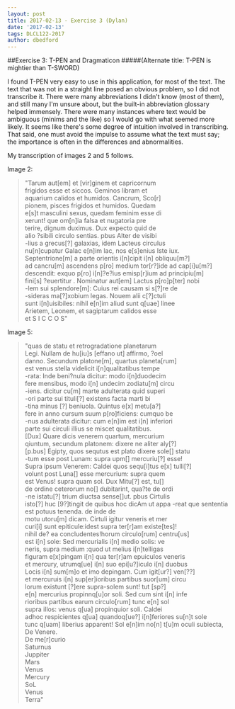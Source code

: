 ```yaml
---
layout: post
title: 2017-02-13 - Exercise 3 (Dylan)
date: '2017-02-13'
tags: DLCL122-2017
author: dbedford
---
```


##Exercise 3: T-PEN and Dragmaticon 
#####(Alternate title: T-PEN is mightier than T-SWORD)

I found T-PEN very easy to use in this application, for most of the text. The text that was not in a straight line posed an obvious problem, so I did not transcribe it. There were many abbreviations I didn't know (most of them), and still many I'm unsure about, but the built-in abbreviation glossary helped immensely. There were many instances where text would be ambiguous (minims and the like) so I would go with what seemed more likely. It seems like there's some degree of intuition involved in transcribing. That said, one must avoid the impulse to assume what the text must say; the importance is often in the differences and abnormalities.

My transcription of images 2 and 5 follows.

Image 2:
>"Tarum aut[em] et [vir]ginem et capricornum  
frigidos esse et siccos. Geminos libram et  
aquarium calidos et humidos. Cancrum, Sco[r]  
pionem, pisces frigidos et humidos. Quedam  
e[s]t masculini sexus, quedam feminim esse di  
xerunt! que om[n]ia falsa et nugatoria pre  
terire, dignum duximus. Dux expecto quid de  
alio ?sibili circulo sentias. pbus Alter de visibi  
-lius a grecus[?] galaxias, idem Lacteus circulus  
nu[n]cupatur Galac e[n]im lac, nos e[s]enius Iste iux.  
Septentrione[m] a parte orientis i[n]cipit i[n] obliquu[m?]  
ad cancru[m] ascendens p[ro] medium tor[r?]ide ad cap[i]u[m?]  
descendit: exquo p[ro] i[n]?e?ius emisp[r]ium ad principiu[m]  
fini[s] ?euertitur . Nominatur aut[em] Lactus p[ro]p[ter] nobi  
-lem sui splendore[m]: Cuius rei causam si s[?]re de  
-sideras ma[?]xobium legas. Nouem alii c[?]ctuli   
sunt i[n]uisibiles: nihil e[n]im aliud sunt q[uae] linee  
Arietem, Leonem, et sagiptarum calidos esse  
et S I C C O S"  

Image 5:  
>"quas de statu et retrogradatione planetarum  
Legi. Nullam de hu[iu]s [effano ut] affirmo, ?oel  
danno. Secundum platone[m], quartus planeta[rum]  
est venus stella videlicit i[n]qualitatibus tempe  
-rata: Inde beni?nula dicitur: modo i[n]duodecim  
fere mensibus, modo i[n] undecim zodiatu[m] circu  
-iens. dicitur cu[m] marte adulterata quid superi  
-ori parte sui tituli[?] existens facta marti bi  
-tina minus [?] beniuola. Quintus e[x] metu[a?]  
fere in anno cursum suum p[ro]ficiens: cumquo be  
-nus adulterata dicitur: cum e[n]im est i[n] inferiori  
parte sui circuli illius se miscet qualitatibus.  
[Dux] Quare dicis venerem quartum, mercurium  
qiuntum, secundum platonem: dixere ne aliter aly[?]  
[p.bus] Egipty, quos sequtus est plato dixere sole[] statu  
-tum esse post Lunam: supra upm[] mercuriu[?] esse!  
Supra ipsum Venerem: Caldei quos sequ[i]tus e[x] tulli[?]  
volunt post Luna[] esse mercurium: supra quem  
est Venus! supra quam sol. Dux Mitu[?] est, tu[]  
de ordine ceterorum no[] dubitarint, qua?te de ordi  
-ne istatu[?] trium diuctsa sense[]ut. pbus Cirtulis  
isto[?] huc [9?]tingit de quibus hoc dicAm ut appa 
-reat que sententia est potuus tenenda. de inde de  
motu utoru[m] dicam. Cirtuli igitur veneris et mer  
curi[i] sunt epiticule:idest supra ter[r]am existe[tes]!  
nihil de? ea concludentes!horum circulo[rum] centru[us]  
est i[n] sole: Sed mercurialis i[n] medio solis: ve  
neris, supra medium :quod ut melius i[n]telligas  
figuram e[x]pingam i[n] qua ter[r]am epuiculos veneris  
et mercury, utrumq[ue] i[n] suo epi[u?]iculo i[n] duobus  
Locis i[n] sum[m]o et imo depingam. Cum igit[ur?] ven[??]  
et mercuruis i[n] sup[er]ioribus partibus suor[um] circu  
lorum existunt [?]ere supra-solem sunt! tut [sp?]  
e[n] mercurius propinnq[u]or soli. Sed cum sint i[n] infe  
rioribus partibus earum circulo[rum] tunc e[n] sol  
supra illos: venus q[ua] propinquior soli. Caldei  
adhoc respicientes q[ua] quandoq[ue?] i[n]feriores su[n]t sole  
tunc q[uam] liberius apparent! Sol e[n]im no[n] t[u]m oculi subiecta,  
De Venere.  
De me[r]curio  
Saturnus  
Juppiter  
Mars  
Venus  
Mercury  
SoL  
Venus  
Terra"  
